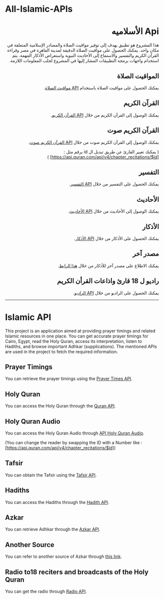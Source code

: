 # All-Islamic-APIs
<div dir="rtl">

#  Api الأسلاميه 
  
هذا المشروع هو تطبيق يهدف إلى توفير مواقيت الصلاة والمصادر الإسلامية المتعلقة في مكان واحد. يمكنك الحصول على مواقيت الصلاة الدقيقة لمدينة القاهرة في مصر وقراءة القرآن الكريم والتفسير والاستماع إلى الأحاديث النبوية واستعراض الأذكار المهمة. يتم استخدام واجهات برمجة التطبيقات المشار إليها في المشروع لجلب المعلومات اللازمة.

## المواقيت الصلاة

يمكنك الحصول على مواقيت الصلاة باستخدام [API مواقيت الصلاة](https://api.aladhan.com/v1/timingsByCity?city=cairo&country=egypt&method=8).

## القرآن الكريم

يمكنك الوصول إلى القرآن الكريم من خلال [API القرآن الكريم](http://api.alquran.cloud/v1/surah/114).



## القرآن الكريم صوت 
 
يمكنك الوصول إلى القرآن الكريم صوت من خلال [API القرآن الكريم صوت](https://api.quran.com/api/v4/chapter_recitations/1).

( يمكنك تغيير القارئ عن طريق تبديل ال id برقم مثل : [https://api.quran.com/api/v4/chapter_recitations/$id] )



## التفسير

يمكنك الحصول على التفسير من خلال [API التفسير](https://quranenc.com/api/v1/translation/sura/arabic_moyassar/114).

## الأحاديث

يمكنك الوصول إلى الأحاديث من خلال [API الأحاديث](https://hadis-api-id.vercel.app/hadith/abu-dawud?page=2&limit=300).

## الأذكار

يمكنك الحصول على الأذكار من خلال [API الأذكار](https://raw.githubusercontent.com/nawafalqari/azkar-api/56df51279ab6eb86dc2f6202c7de26c8948331c1/azkar.json).

## مصدر آخر

يمكنك الاطلاع على مصدر آخر للأذكار من خلال [هذا الرابط](https://www.hisnmuslim.com/api/ar/27.json).



## راديو ل 18 قارئ واذاعات القرأن الكريم

يمكنك الحصول على الراديو من خلال [API الراديو](https://data-rosy.vercel.app/radio.json).
</div>

---

<div dir="ltr">

# Islamic API

This project is an application aimed at providing prayer timings and related Islamic resources in one place. You can get accurate prayer timings for Cairo, Egypt, read the Holy Quran, access its interpretation, listen to Hadiths, and browse important Adhkar (supplications). The mentioned APIs are used in the project to fetch the required information.

## Prayer Timings

You can retrieve the prayer timings using the [Prayer Times API](https://api.aladhan.com/v1/timingsByCity?city=cairo&country=egypt&method=8).

## Holy Quran

You can access the Holy Quran through the [Quran API](http://api.alquran.cloud/v1/surah/114).


## Holy Quran Audio
 
You can access the Holy Quran Audio through [API Holy Quran Audio](https://api.quran.com/api/v4/chapter_recitations/1).

(You can change the reader by swapping the ID with a Number like : [https://api.quran.com/api/v4/chapter_recitations/$id])


## Tafsir

You can obtain the Tafsir using the [Tafsir API](https://quranenc.com/api/v1/translation/sura/arabic_moyassar/114).

## Hadiths

You can access the Hadiths through the [Hadith API](https://hadis-api-id.vercel.app/hadith/abu-dawud?page=2&limit=300).

## Azkar

You can retrieve Adhkar through the [Azkar API](https://raw.githubusercontent.com/nawafalqari/azkar-api/56df51279ab6eb86dc2f6202c7de26c8948331c1/azkar.json).

## Another Source

You can refer to another source of Azkar through [this link](https://www.hisnmuslim.com/api/ar/27.json).

## Radio to18 reciters and broadcasts of the Holy Quran

You can get the radio through [Radio API](https://data-rosy.vercel.app/radio.json).

</div>

